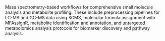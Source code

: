 Mass spectrometry-based workflows for comprehensive small molecule analysis and metabolite profiling.
These include preprocessing pipelines for LC-MS and GC-MS data using XCMS, molecular formula assignment
with MFAssignR, metabolite identification and annotation, and untargeted metabolomics analysis protocols
for biomarker discovery and pathway analysis.